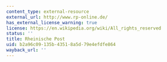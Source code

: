 ```yaml
---
content_type: external-resource
external_url: http://www.rp-online.de/
has_external_license_warning: true
license: https://en.wikipedia.org/wiki/All_rights_reserved
status: ''
title: Rheinische Post
uid: b2a96c09-135b-4351-8a5d-79e4efdfe864
wayback_url: ''
---
```

